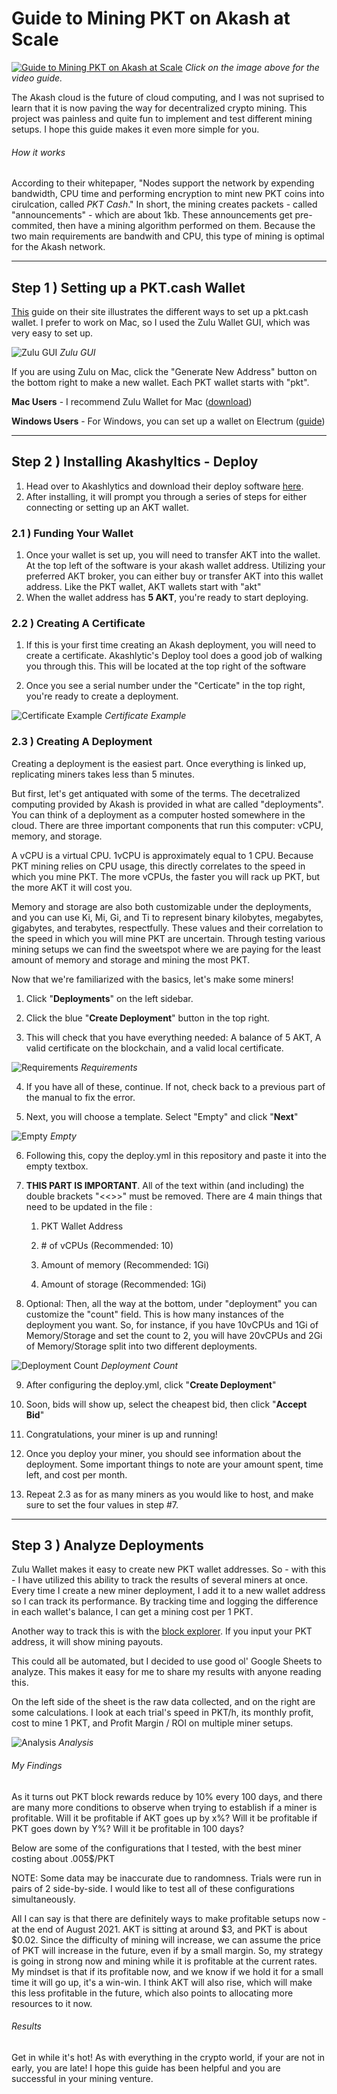 # Guide to Mining PKT on Akash at Scale

[![Guide to Mining PKT on Akash at Scale](/docs/pkt-mining.jpg)](https://www.youtube.com/watch?v=GBXEzDu5JYE "Youtube - Guide to Mining PKT on Akash at Scale")
*Click on the image above for the video guide.*

The Akash cloud is the future of cloud computing, and I was not suprised to learn that it is now paving the way for decentralized crypto mining. This project was painless and quite fun to implement and test different mining setups. I hope this guide makes it even more simple for you.

###### How it works

According to their whitepaper, "Nodes support the network by expending bandwidth, CPU time and performing encryption to mint new PKT coins into cirulcation, called *PKT Cash*." In short, the mining creates packets - called "announcements" - which are about 1kb. These announcements get pre-commited, then have a mining algorithm performed on them. Because the two main requirements are bandwith and CPU, this type of mining is optimal for the Akash network. 




---

## Step 1 ) Setting up a PKT.cash Wallet

[This](https://pkt.cash/wallet/#setup) guide on their site illustrates the different ways to set up a pkt.cash wallet. I prefer to work on Mac, so I used the Zulu Wallet GUI, which was very easy to set up. 

![Zulu GUI](/docs/zulu.png)
*Zulu GUI*

If you are using Zulu on Mac, click the "Generate New Address" button on the bottom right to make a new wallet. Each PKT wallet starts with "pkt".

**Mac Users** - I recommend Zulu Wallet for Mac ([download](https://github.com/artrepreneur/Zulu/releases))

**Windows Users** - For Windows, you can set up a wallet on Electrum ([guide](https://docs.pkt.cash/en/latest/electrum/#windows))



***

## Step 2 ) Installing Akashyltics - Deploy

1. Head over to Akashlytics and download their deploy software [here](https://akashlytics.com/deploy).
2. After installing, it will prompt you through a series of steps for either connecting or setting up an AKT wallet.

### 2.1 ) Funding Your Wallet

1. Once your wallet is set up, you will need to transfer AKT into the wallet. At the top left of the software is your akash wallet address. Utilizing your preferred AKT broker, you can either buy or transfer AKT into this wallet address. Like the PKT wallet, AKT wallets start with "akt"
2. When the wallet address has **5 AKT**, you're ready to start deploying.

### 2.2 ) Creating A Certificate

1. If this is your first time creating an Akash deployment, you will need to create a certificate. Akashlytic's Deploy tool does a good job of walking you through this. This will be located at the top right of the software

2. Once you see a serial number under the "Certicate" in the top right, you're ready to create a deployment.


![Certificate Example](/docs/certificate.png)
*Certificate Example*

### 2.3 )  Creating A Deployment

Creating a deployment is the easiest part. Once everything is linked up, replicating miners takes less than 5 minutes. 

But first, let's get antiquated with some of the terms. The decetralized computing provided by Akash is provided in what are called "deployments". You can think of a deployment as a computer hosted somewhere in the cloud. There are three important components that run this computer: vCPU, memory, and storage. 

A vCPU is a virtual CPU. 1vCPU is approximately equal to 1 CPU. Because PKT mining relies on CPU usage, this directly correlates to the speed in which you mine PKT. The more vCPUs, the faster you will rack up PKT, but the more AKT it will cost you.

Memory and storage are also both customizable under the deployments, and you can use Ki, Mi, Gi, and Ti to represent binary kilobytes, megabytes, gigabytes, and terabytes, respectfully.  These values and their correlation to the speed in which you will mine PKT are uncertain. Through testing various mining setups we can find the sweetspot where we are paying for the least amount of memory and storage and mining the most PKT.

Now that we're familiarized with the basics, let's make some miners!

1. Click "**Deployments**" on the left sidebar. 

2. Click the blue "**Create Deployment**" button in the top right.

3. This will check that you have everything needed: A balance of 5 AKT, A valid certificate on the blockchain, and a valid local certificate.

![Requirements](/docs/requirements.png)
*Requirements*

4. If you have all of these, continue. If not, check back to a previous part of the manual to fix the error.

5. Next, you will choose a template. Select "Empty" and click "**Next**"

![Empty](/docs/empty.png)
*Empty*

6. Following this, copy the deploy.yml in this repository and paste it into the empty textbox. 

7. **THIS PART IS IMPORTANT**. All of the text within (and including) the double brackets "<<>>" must be removed. There are 4 main things that need to be updated in the file :

     1. PKT Wallet Address

     2. \# of vCPUs (Recommended: 10) 

     3. Amount of memory (Recommended: 1Gi)

     4. Amount of storage (Recommended: 1Gi)


8. Optional: Then, all the way at the bottom, under "deployment" you can customize the "count" field. This is how many instances of the deployment you want. So, for instance, if you have 10vCPUs and 1Gi of Memory/Storage and set the count to 2, you will have 20vCPUs and 2Gi of Memory/Storage split into two different deployments.

![Deployment Count](/docs/deployment-count.png)
*Deployment Count*

9. After configuring the deploy.yml, click "**Create Deployment**"

10. Soon, bids will show up, select the cheapest bid, then click "**Accept Bid**" 

11. Congratulations, your miner is up and running! 

12. Once you deploy your miner, you should see information about the deployment. Some important things to note are your amount spent, time left, and cost per month.

13. Repeat 2.3 as for as many miners as you would like to host, and make sure to set the four values in step #7. 

      

***

## Step 3 ) Analyze Deployments

Zulu Wallet makes it easy to create new PKT wallet addresses. So - with this - I have utilized this ability to track the results of several miners at once. Every time I create a new miner deployment, I add it to a new wallet address so I can track its performance. By tracking time and logging the difference in each wallet's balance, I can get a mining cost per 1 PKT. 

Another way to track this is with the [block explorer](https://explorer.pkt.cash/). If you input your PKT address, it will show mining payouts. 

This could all be automated, but I decided to use good ol' Google Sheets to analyze. This makes it easy for me to share my results with anyone reading this. 

On the left side of the sheet is the raw data collected, and on the right are some calculations. I look at each trial's speed in PKT/h, its monthly profit, cost to mine 1 PKT, and Profit Margin / ROI on multiple miner setups. 

![Analysis](/docs/analysis.png)
*Analysis*

###### My Findings

As it turns out PKT block rewards reduce by 10% every 100 days, and there are many more conditions to observe when trying to establish if a miner is profitable. Will it be profitable if AKT goes up by x%? Will it be profitable if PKT goes down by Y%? Will it be profitable in 100 days?

Below are some of the configurations that I tested, with the best miner costing about .005$/PKT 

NOTE: Some data may be inaccurate due to randomness. Trials were run in pairs of 2 side-by-side. I would like to test all of these configurations simultaneously.

All I can say is that there are definitely ways to make profitable setups now - at the end of August 2021. AKT is sitting at around $3, and PKT is about $0.02. Since the difficulty of mining will increase, we can assume the price of PKT will increase in the future, even if by a small margin. So, my strategy is going in strong now and mining while it is profitable at the current rates. My mindset is that if its profitable now, and we know if we hold it for a small time it will go up, it's a win-win. I think AKT will also rise, which will make this less profitable in the future, which also points to allocating more resources to it now.

###### Results

Get in while it's hot! As with everything in the crypto world, if your are not in early, you are late! I hope this guide has been helpful and you are successful in your mining venture.


